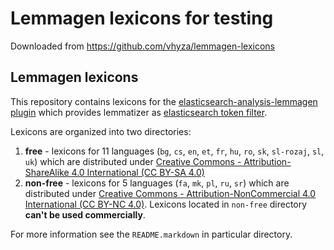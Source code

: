 # Lemmagen lexicons for testing

Downloaded from https://github.com/vhyza/lemmagen-lexicons

## Lemmagen lexicons

This repository contains lexicons for the [elasticsearch-analysis-lemmagen plugin](https://github.com/vhyza/elasticsearch-analysis-lemmagen) which provides lemmatizer as [elasticsearch token filter](https://www.elastic.co/guide/en/elasticsearch/reference/current/analysis-tokenfilters.html).

Lexicons are organized into two directories:

1. **free** - lexicons for 11 languages (`bg`, `cs`, `en`, `et`, `fr`, `hu`, `ro`, `sk`, `sl-rozaj`, `sl`, `uk`) which are distributed under [Creative Commons - Attribution-ShareAlike 4.0 International (CC BY-SA 4.0)](https://creativecommons.org/licenses/by-sa/4.0/)
2. **non-free** - lexicons for 5 languages (`fa`, `mk`, `pl`, `ru`, `sr`) which are distributed under [Creative Commons - Attribution-NonCommercial 4.0 International (CC BY-NC 4.0)](https://creativecommons.org/licenses/by-nc/4.0/). Lexicons located in `non-free` directory **can't be used commercially**.

For more information see the `README.markdown` in particular directory.
